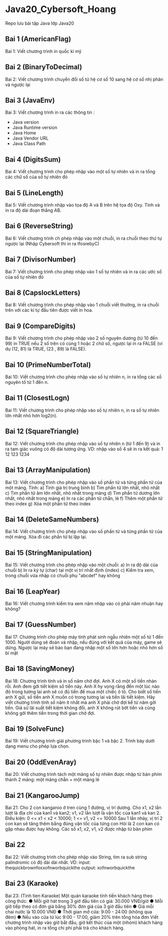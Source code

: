 # Java20_Cybersoft_Hoang
Repo lưu bài tập Java lớp Java20

## Bai 1 (AmericanFlag)
Bai 1: Viết chương trình in quốc kì mỹ 
## Bai 2 (BinaryToDecimal)
Bai 2: Viết chương trình chuyển đổi số từ hệ cơ số 10 sang hệ cơ số nhị phân và ngược lại 
## Bai 3 (JavaEnv)
Bai 3: Viết chương trình in ra các thông tin :
 - Java version 
 - Java Runtime version
 - Java Home 
 - Java Vendor URL
 - Java Class Path 
## Bai 4 (DigitsSum)
Bai 4: Viết chương trình cho phép nhập vào một số tự nhiên và in ra tổng các chữ số của số tự nhiên đó
## Bai 5 (LineLength)
Bai 5: Viết chương trình nhập vào tọa độ A và B trên hệ tọa độ Oxy. Tính và in ra độ dài đoạn thẳng AB.
## Bai 6 (ReverseString)
Bai 6: Viết chương trình ch phép nhập vào một chuỗi, in ra chuỗi theo thứ tự ngược lại (Nhập Cybersoft thì in ra tfosrebyC)

## Bai 7 (DivisorNumber)
Bai 7: Viết chương trình cho phép nhập vào 1 số tự nhiên và in ra các ước số của số tự nhiên đó
## Bai 8 (CapslockLetters)
Bai 8: Viết chương trình cho phép nhập vào 1 chuỗi viết thường, in ra chuỗi trên với các kí tự đầu tiên được viết in hoa.
## Bai 9 (CompareDigits)
Bai 9: Viết chương trình cho phép nhập vào 2 số nguyên dương (từ 10 đến 99) in TRUE nếu 2 số trên có cùng 1 hoặc 2 chữ số, ngược lại in ra FALSE (ví dụ (12, 81) là TRUE, (23 , 89) là FALSE).
## Bai 10 (PrimeNumberTotal)
Bai 10: Viết chương trình cho phép nhập vào số tự nhiên n, in ra tổng các số nguyên tố từ 1 đến n.
## Bai 11 (ClosestLogn)
Bai 11: Viết chương trình cho phép nhập vào số tự nhiên n, in ra số tự nhiên lớn nhất nhỏ
hơn log2(n).
## Bai 12 (SquareTriangle)
Bai 12: Viết chương trình cho phép nhập vào số tự nhiên n (từ 1 đến 9) và in ra tam giác
vuông có độ dài tương ứng. VD: nhập vào số 4 sẽ in ra kết quả:
1
12
123
1234
## Bai 13 (ArrayManipulation)
Bai 13: Viết chương trình cho phép nhập vào số phần tử và từng phần tử của một mảng.
Tính:
a) Tính giá trị trung bình
b) Tìm phần tử lớn nhất, nhỏ nhất
c) Tìm phần tử âm lớn nhất, nhỏ nhất trong mảng
d) Tìm phần tử dương lớn nhất, nhỏ nhất trong mảng
e) In ra các phần tử chẵn, lẻ
f) Thêm một phần tử theo index
g) Xóa một phần tử theo index
## Bai 14 (DeleteSameNumbers)
Bai 14: Viết chương trình cho phép nhập vào số phần tử và từng phần tử của một mảng.
Xóa đi các phần tử bị lặp lại.
## Bai 15 (StringManipulation)
Bai 15: Viết chương trình cho phép nhập vào một chuỗi:
a) In ra độ dài của chuỗi
b) In ra ký tự (char) tại một vị trí nhất định (index)
c) Kiểm tra xem, trong chuỗi vừa nhập có chuỗi phụ "abcdef" hay không
## Bai 16 (LeapYear)
Bai 16: Viết chương trình kiểm tra xem năm nhập vào có phải năm nhuận hay không?
## Bai 17 (GuessNumber)
Bai 17: Chương trình cho phép máy tính phát sinh ngẫu nhiên một số từ 1 đến 1000. Người dùng sẽ đoán và nhập, nếu đúng với kết quả của máy, game sẽ dừng.
Ngược lại máy sẽ báo bạn đang nhập một số lớn hơn hoặc nhỏ hơn số bí mật    
## Bai 18 (SavingMoney)
Bai 18: Chương trình tính và in số năm chờ đợi. Anh X có một số tiền nhàn rỗi. Anh đem gởi tiết kiệm số tiền này. Anh X hy vọng rằng đến một lúc nào đó trong tương lai anh sẽ có đủ tiền để mua một chiếc ô tô. Cho biết số tiền anh X gửi, số tiền
anh X muốn có trong tương lai và tiền lãi tiết kiệm. Hãy viết chương trình tính số năm ít nhất mà anh X phải chờ đợi kể từ năm gởi tiền. Giả sử lãi suất tiết kiệm không đổi, anh X không rút bớt tiền và cũng không gởi thêm tiền trong thời gian
chờ đợi.
## Bai 19 (SolveFunc)
Bai 19: Viết chương trình giải phương trình bậc 1 và bậc 2. Trình bày dưới dạng menu cho phép lựa chọn.
## Bai 20 (OddEvenAray)
Bai 20: Viết chương trình tách một mảng số tự nhiên được nhập từ bàn phím thành 2 mảng: một mảng chẵn + một mảng lẻ
## Bai 21 (KangarooJump)
Bai 21: Cho 2 con kangaroo ở tren cùng 1 đường, vị trí dương. Cho x1, x2 lần lượt là địa chỉ của kan1 và kan2; v1, v2 lần lượt là vận tốc của kan1 và kan 2.
Điều kiện: 0 <= x1 < x2 < 10000; 1 <= v1, v2 <= 10000
Sau 1 lần nhảy, vị trí 2 con kan sẽ tăng thêm bằng đúng vận tốc của từng con Hỏi là 2 con kan có gặp nhau được hay không. Các số x1, x2, v1, v2 được nhập từ bàn phím
## Bai 22
Bai 22: Viết chương trình cho phép nhập vào String, tìm ra sub string palindromic có độ dài dài nhất. VD:
input: thequickbrownfoxxofnworbquickthe
output: xofnworbquickthe
## Bai 23 (Karaoke)
Bai 23: (Tinh tien Karaoke)
Một quán karaoke tính tiền khách hàng theo công thức:
● Mỗi giờ hát trong 3 giờ đầu tiên có giá: 30.000 VNĐ/giờ
● Mỗi giờ tiếp theo có đơn giá bằng 30% đơn giá của 3 giờ đầu tiên
● Giá mỗi chai nước là 10.000 VNĐ
● Thời gian mở cửa: 9:00 - 24:00 (không qua đêm)
● Nếu vào cửa từ lúc 9:00 - 17:00, giảm 20% trên tổng hóa đơn
Viết chương trình nhập vào giờ bắt đầu, giờ kết thúc của một (nhóm) khách hàng vào phòng hát, in ra tổng chi phí phải trả cho khách hàng.
